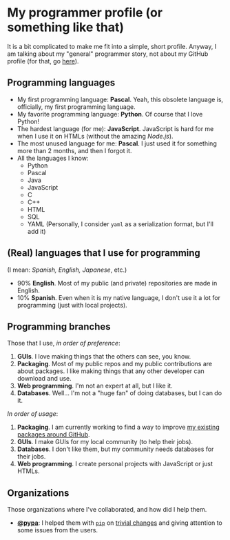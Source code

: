 # My programmer profile (or something like that)

It is a bit complicated to make me fit into a simple, short profile. Anyway, I am talking about
my "general" programmer story, not about my GitHub profile \(for that, go [here](http://github.com/diddileija)\).

## Programming languages

- My first programming language: **Pascal**. Yeah, this obsolete language is, officially, my first programming language.
- My favorite programming language: **Python**. Of course that I love Python!
- The hardest language \(for me\): **JavaScript**. JavaScript is hard for me when I use it on HTMLs \(without the amazing _Node.js_\).
- The most unused language for me: **Pascal**. I just used it for something more than 2 months, and then I forgot it.
- All the languages I know:
  - Python
  - Pascal
  - Java
  - JavaScript
  - C
  - C++
  - HTML
  - SQL
  - YAML \(Personally, I consider `yaml` as a serialization format, but I'll add it\)

## \(Real\) languages that I use for programming

\(I mean: _Spanish, English, Japanese_, etc.\)

- 90% **English**. Most of my public \(and private\) repositories are made in English.
- 10% **Spanish**. Even when it is my native language, I don't use it a lot for programming \(just with local projects\).

## Programming branches

Those that I use, _in order of preference_:

1. **GUIs**. I love making things that the others can see, you know.
2. **Packaging**. Most of my public repos and my public contributions are about packages. I like making things that any other developer can download and use.
3. **Web programming**. I'm not an expert at all, but I like it.
4. **Databases**. Well... I'm not a "huge fan" of doing databases, but I can do it.

_In order of usage_:

1. **Packaging**. I am currently working to find a way to improve [my existing packages around GitHub](http://github.com/DiddiLeija?tab=repositories).
2. **GUIs**. I make GUIs for my local community \(to help their jobs\).
3. **Databases**. I don't like them, but my community needs databases for their jobs.
4. **Web programming**. I create personal projects with JavaScript or just HTMLs.

## Organizations

Those organizations where I've collaborated, and how did I help them.

- **[@pypa](http://github.com/pypa)**: I helped them with [`pip`](http://pip.pypa.io) on [trivial changes](https://github.com/pypa/pip/issues?q=author%3ADiddiLeija) and giving attention to some issues from the users.
